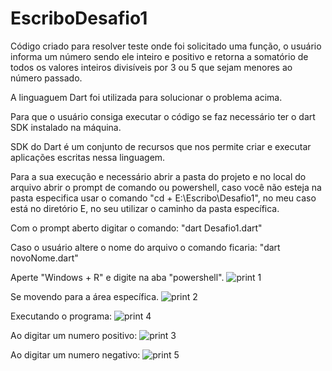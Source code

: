 # EscriboDesafio1

Código criado para resolver teste onde foi solicitado uma função, o usuário informa um número sendo ele inteiro e positivo e retorna a somatório de todos os valores inteiros divisíveis por 3 ou 5 que sejam menores ao número passado.

A linguaguem Dart foi utilizada para solucionar o problema acima.

Para que o usuário consiga executar o código se faz necessário ter o dart SDK instalado na máquina.

SDK do Dart é um conjunto de recursos que nos permite criar e executar aplicações escritas nessa linguagem.

Para a sua execução e necessário abrir a pasta do projeto e no local do arquivo abrir o prompt de comando ou powershell, caso você não esteja na pasta especifica usar o comando "cd + E:\Escribo\Desafio1", no meu caso está no diretório E, no seu utilizar o caminho da pasta específica.

Com o prompt aberto digitar o comando: "dart Desafio1.dart"

Caso o usuário altere o nome do arquivo o comando ficaria: "dart novoNome.dart"

Aperte "Windows + R" e digite na aba "powershell".
![print 1](https://user-images.githubusercontent.com/96122593/184386374-317f8c59-4c89-4fbd-b530-014cbff9e407.PNG)

Se movendo para a área específica.
![print 2](https://user-images.githubusercontent.com/96122593/184386749-80139e4f-49a1-4ae5-92f8-e7db1d68e843.png)

Executando o programa:
![print 4](https://user-images.githubusercontent.com/96122593/184387544-349ae5f1-7b66-4fcd-a248-68b8b39a8444.PNG)

Ao digitar um numero positivo:
![print 3](https://user-images.githubusercontent.com/96122593/184387208-4458c3ae-20fc-49c7-960e-6062b6c9b80f.png)

Ao digitar um numero negativo:
![print 5](https://user-images.githubusercontent.com/96122593/184387703-622e7aa6-6130-4bce-9a67-060ddb9a8356.PNG)


